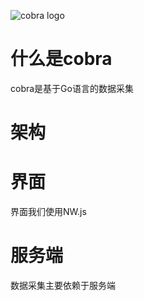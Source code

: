 ![cobra logo](https://raw.githubusercontent.com/zssky/cobra/master/resource/cobra.jpg)

# 什么是cobra
cobra是基于Go语言的数据采集

# 架构

# 界面
界面我们使用NW.js

# 服务端
数据采集主要依赖于服务端
